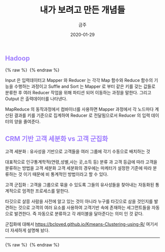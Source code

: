 ﻿---
title : " 내가 보려고 만든 개념들"
author : "금주"
#categories : - Project
date: "2020-01-29"
---



## <b><span style="color:rgb(159, 125, 255)">Hadoop</span></b>

{% raw %} <img src="https://bcloved.github.io/assets/images/20200129Hadoop/1.PNG" alt=""> {% endraw %}

Input 은 입력데이터고 Mapper 와 Reducer 는 각각 Map 함수와 Reduce 함수의 기능을 수행하는 과정이고 Suffle and Sort 는 Mapper 로 부터 같은 키를 갖는 값들로 분류한 후 여러 Reducer 작업을 위해 파티션 되어 이동하는 과정을 말한다. 그리고 Output 은 출력데이터를 나타낸다.

MapReduce 의 동작과정에서 컴바이너를 사용하면 Mapper 과정에서 각 노드마다 계산된 결과를 키를 기준으로 집계하여 Reducer 로 전달됨으로서 Reducer 의 입력 데이터의 양을 줄여준다.




## <b><span style="color:rgb(159, 125, 255)">CRM 기반 고객 세분화 vs 고객 군집화</span></b>

고객 세분화  : 유사성을 기반으로 고객들을 여러 그룹에 각기 수동으로 배치하는 것

대표적으로 인구통계학적(연령,성별,사는 곳,소득 등) 분류 과 고객 등급에 따라 고객을 분류하는 방법을 고객 세분화
고객 세분화의 경우에는 마케터가 설정한 기준에 따라 분류하는 것 이기 때문에 비 통계적인 방법이라고 할 수 있다.

고객 군집화 : 고객을  그룹으로 묶을 수 있도록 그들의 유사성들을 찾아내는 자동화된 통계적으로 엄격한 프로세스를 말한다.

타깃으로 살믕 사람을 사전에 알고 있는 것이 아니라 누구를 타깃으로 삼을 것인지를 발견하는 것으로 고객의 여러 요소를 사용하여 고객기반 속에 존재하는 세그먼트들을 자동으로 발견한다.
즉 자동으로 분류하고 각 레이블을 달아준다는 의미 인 것 같다.


군집화에 대해서 https://bcloved.github.io/Kmeans-Clustering-using-R/ 여기서 더 자세하게 설명해 놨다.



--------------------

{% raw %} <img src="https://bcloved.github.io/assets/images/20200129Hadoop/2.PNG" alt=""> {% endraw %}
